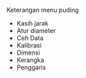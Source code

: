 Keterangan menu puding

* Kasih jarak
* Atur diameter
* Ceh Data
* Kalibrasi
* Dimensi
* Kerangka
* Penggaris
